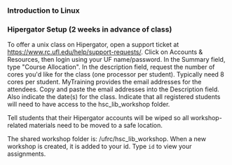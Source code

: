 ### Introduction to Linux

### Hipergator Setup (2 weeks in advance of class)
To offer a unix class on Hipergator, open a support ticket at https://www.rc.ufl.edu/help/support-requests/.  Click on Accounts & Resources, then login using your UF name/password.  In the Summary field, type "Course Allocation".  In the description field, request the number of cores you'd like for the class (one processor per student).  Typically need 8 cores per student.  MyTraining provides the email addresses for the attendees.  Copy and paste the email addresses into the Description field.  Also indicate the date(s) for the class.  Indicate that all registered students will need to have access to the hsc_lib_workshop folder.

Tell students that their Hipergator accounts will be wiped so all workshop-related materials need to be moved to a safe location.

The shared workshop folder is: /ufrc/hsc_lib_workshop.  When a new workshop is created, it is added to your id.  Type `id` to view your assignments.  
